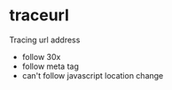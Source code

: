 traceurl
========

Tracing url address
 * follow 30x 
 * follow meta tag
 * can't follow javascript location change
